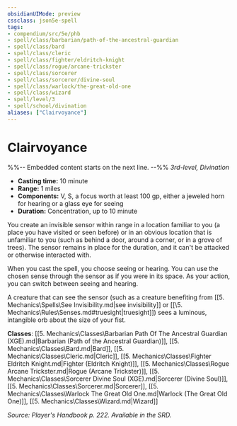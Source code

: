 ```yaml
---
obsidianUIMode: preview
cssclass: json5e-spell
tags:
- compendium/src/5e/phb
- spell/class/barbarian/path-of-the-ancestral-guardian
- spell/class/bard
- spell/class/cleric
- spell/class/fighter/eldritch-knight
- spell/class/rogue/arcane-trickster
- spell/class/sorcerer
- spell/class/sorcerer/divine-soul
- spell/class/warlock/the-great-old-one
- spell/class/wizard
- spell/level/3
- spell/school/divination
aliases: ["Clairvoyance"]
---
```

# Clairvoyance
%%-- Embedded content starts on the next line. --%%
*3rd-level, Divination*  

- **Casting time:** 10 minute
- **Range:** 1 miles
- **Components:** V, S, a focus worth at least 100 gp, either a jeweled horn for hearing or a glass eye for seeing
- **Duration:** Concentration, up to 10 minute

You create an invisible sensor within range in a location familiar to you (a place you have visited or seen before) or in an obvious location that is unfamiliar to you (such as behind a door, around a corner, or in a grove of trees). The sensor remains in place for the duration, and it can't be attacked or otherwise interacted with.

When you cast the spell, you choose seeing or hearing. You can use the chosen sense through the sensor as if you were in its space. As your action, you can switch between seeing and hearing.

A creature that can see the sensor (such as a creature benefiting from [[5. Mechanics\Spells\See Invisibility.md|see invisibility]] or [[\5. Mechanics\Rules\Senses.md#truesight|truesight]]) sees a luminous, intangible orb about the size of your fist.

**Classes**: [[5. Mechanics\Classes\Barbarian Path Of The Ancestral Guardian (XGE).md|Barbarian (Path of the Ancestral Guardian)]], [[5. Mechanics\Classes\Bard.md|Bard]], [[5. Mechanics\Classes\Cleric.md|Cleric]], [[5. Mechanics\Classes\Fighter Eldritch Knight.md|Fighter (Eldritch Knight)]], [[5. Mechanics\Classes\Rogue Arcane Trickster.md|Rogue (Arcane Trickster)]], [[5. Mechanics\Classes\Sorcerer Divine Soul (XGE).md|Sorcerer (Divine Soul)]], [[5. Mechanics\Classes\Sorcerer.md|Sorcerer]], [[5. Mechanics\Classes\Warlock The Great Old One.md|Warlock (The Great Old One)]], [[5. Mechanics\Classes\Wizard.md|Wizard]]

*Source: Player's Handbook p. 222. Available in the SRD.*